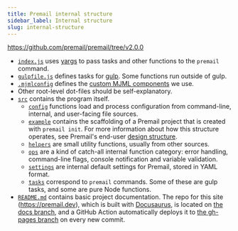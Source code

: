 ```yaml
---
title: Premail internal structure
sidebar_label: Internal structure
slug: internal-structure
---
```


<https://github.com/premail/premail/tree/v2.0.0>

- [`index.js`](https://github.com/premail/premail/blob/v2.0.0/index.js) uses [yargs](https://yargs.js.org) to pass tasks and
  other functions to the `premail` command.
- [`gulpfile.js`](https://github.com/premail/premail/blob/v2.0.0/gulpfile.js) defines tasks for [gulp](https://gulpjs.com/).
  Some functions run outside of gulp.
- [`.mjmlconfig`](https://github.com/premail/premail/blob/v2.0.0/.mjmlconfig) defines the
  [custom MJML components](/docs/components/summary/) we
  use.
- Other root-level dot-files should be self-explanatory.
- [`src`](https://github.com/premail/premail/blob/v2.0.0/src) contains the program itself.
  - [`config`](https://github.com/premail/premail/blob/v2.0.0/src/config) functions load and process configuration from
    command-line, internal, and user-facing file sources.
  - [`example`](https://github.com/premail/premail/blob/v2.0.0/src/example) contains the scaffolding of a Premail project that
    is created with `premail init`. For more information about how this
    structure operates, see Premail's end-user
    [design structure](/docs/overview/usage/explore-design-structure/).
  - [`helpers`](https://github.com/premail/premail/blob/v2.0.0/src/helpers) are small utility functions, usually from other
    sources.
  - [`ops`](https://github.com/premail/premail/blob/v2.0.0/src/ops) are a kind of catch-all internal function category: error
    handling, command-line flags, console notification and variable validation.
  - [`settings`](https://github.com/premail/premail/blob/v2.0.0/src/settings) are internal default settings for Premail,
    stored in YAML format.
  - [`tasks`](https://github.com/premail/premail/blob/v2.0.0/src/tasks) correspond to `premail` commands. Some of these are
    gulp tasks, and some are pure Node functions.
- [`README.md`](https://github.com/premail/premail/blob/v2.0.0/README.md) contains basic project documentation. The repo for this site (https://premail.dev), which is built with [Docusaurus](https://docusaurus.io/), is located on [the docs branch](https://github.com/premail/premail/tree/docs), and a GitHub Action automatically
deploys it to [the gh-pages branch](https://github.com/premail/premail/tree/gh-pages) on every new commit.
